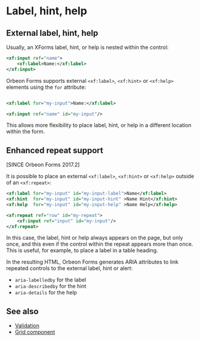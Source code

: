 # Label, hint, help

<!-- toc -->

## External label, hint, help

Usually, an XForms label, hint, or help is nested within the control:

```xml
<xf:input ref="name">
    <xf:label>Name:</xf:label>
</xf:input>
```

Orbeon Forms supports external `<xf:label>`, `<xf:hint>` or `<xf:help>` elements using the `for` attribute:

```xml

<xf:label for="my-input">Name:</xf:label>

<xf:input ref="name" id="my-input"/>
```

This allows more flexibility to place label, hint, or help in a different location within the form.

## Enhanced repeat support

[SINCE Orbeon Forms 2017.2]

It is possible to place an external `<xf:label>`, `<xf:hint>` or `<xf:help>` outside of an `<xf:repeat>`:

```xml
<xf:label for="my-input" id="my-input-label">Name</xf:label>
<xf:hint  for="my-input" id="my-input-hint" >Name Hint</xf:hint>
<xf:help  for="my-input" id="my-input-help" >Name Help</xf:help>

<xf:repeat ref="row" id="my-repeat">
    <xf:input ref="input" id="my-input"/>
</xf:repeat>
```

In this case, the label, hint or help always appears on the page, but only once, and this even if the control within the
repeat appears more than once. This is useful, for example, to place a label in a table heading.

In the resulting HTML, Orbeon Forms generates ARIA attributes to link repeated controls to the external label, hint or
alert:

- `aria-labelledby` for the label
- `aria-describedby` for the hint
- `aria-details` for the help


## See also 

- [Validation](validation.md)
- [Grid component](../../form-runner/component/grid.md)
